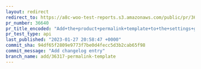 ```yaml
---
layout: redirect
redirect_to: https://a8c-woo-test-reports.s3.amazonaws.com/public/pr/36640/api/index.html
pr_number: 36640
pr_title_encoded: "Add+the+product+permalink+template+to+the+settings+global"
pr_test_type: api
last_published: "2023-01-27 20:58:47 +0000"
commit_sha: 94df65f2809e9773f7be0d4fecc5d3b2cab65f98
commit_message: "Add changelog entry"
branch_name: add/36317-permalink-template
---
```

